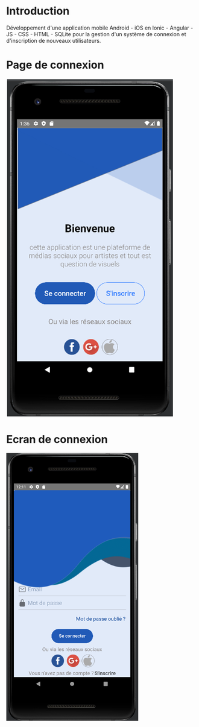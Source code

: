 # Introduction

Développement d'une application mobile Android - iOS en Ionic - Angular - JS - CSS - HTML - SQLite
pour la gestion d'un système de connexion et d'inscription de nouveaux utilisateurs.

# Page de connexion

![login.png](./img/login.png "login.png")

# Ecran de connexion

![login-screen.png](./img/login-screen.png "login-screen.png")
